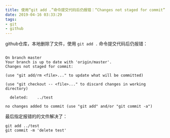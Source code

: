 ```yaml
---
title: 使用“git add .”命令提交代码后仍报错：“Changes not staged for commit”
date: 2019-04-16 03:33:29
tags:
- git
- github
---
```


github仓库，本地删除了文件，使用  ` git add . `  命令提交代码后仍报错：

<!-- more -->

```

On branch master
Your branch is up to date with 'origin/master'.
Changes not staged for commit:

(use "git add/rm <file>..." to update what will be committed)

(use "git checkout -- <file>..." to discard changes in working directory)

  deleted:    ../test
  
no changes added to commit (use "git add" and/or "git commit -a")

```



最后指定报错的的文件解决了：


```
git add ../test
git commit -m 'delete test'

```